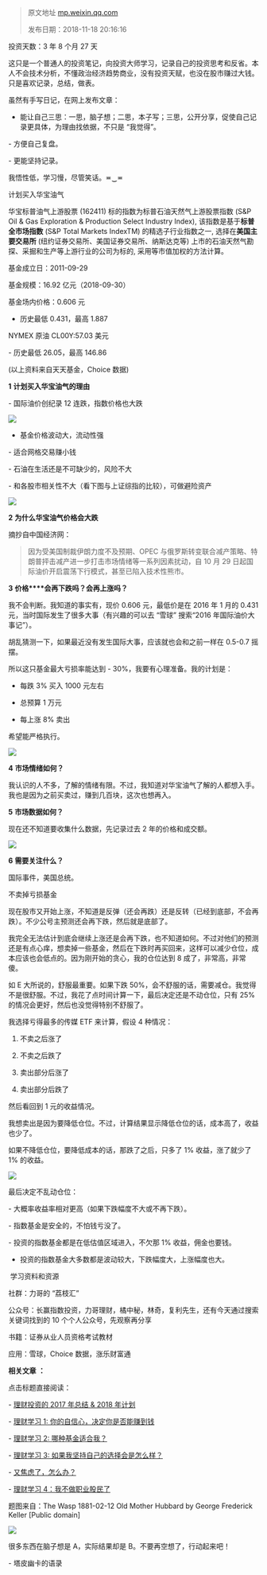 > 原文地址 [mp.weixin.qq.com](https://mp.weixin.qq.com/s?__biz=MzIwMzA5NTI3NQ==&mid=2649902952&idx=1&sn=921c630d1e7d9b6dbf505b73507d0986&chksm=8ed242ecb9a5cbfad2450bef1a597205696eef27ee4402d60babf8fcb6fa02c1e1c06ed90f3e&scene=21#wechat_redirect)
>
> 发布日期：2018-11-18 20:16:16

投资天数：3 年 8 个月 27 天

这只是一个普通人的投资笔记，向投资大师学习，记录自己的投资思考和反省。本人不会技术分析，不懂政治经济趋势商业，没有投资天赋，也没在股市赚过大钱。只是喜欢记录，总结，做表。

虽然有手写日记，在网上发布文章：

- 能让自己三思：一思，脑子想；二思，本子写；三思，公开分享，促使自己记录更具体，为理由找依据，不只是 “我觉得”。

- 方便自己复盘。  

- 更能坚持记录。

我悟性低，学习慢，尽管笑话。≖‿≖

计划买入华宝油气

华宝标普油气上游股票 (162411) 标的指数为标普石油天然气上游股票指数 (S&P Oil & Gas Exploration & Production Select Industry Index), 该指数是基于**标普全市场指数** (S&P Total Markets IndexTM) 的精选子行业指数之一, 选择在**美国主要交易所** (纽约证券交易所、美国证券交易所、纳斯达克等) 上市的石油天然气勘探、采掘和生产等上游行业的公司为标的, 采用等市值加权的方法计算。

基金成立日：2011-09-29

基金规模：16.92 亿元（2018-09-30）  

基金场内价格：0.606 元

- 历史最低 0.431，最高 1.887

NYMEX 原油 CL00Y:57.03 美元

- 历史最低 26.05，最高 146.86

(以上资料来自天天基金，Choice 数据)

 **1**  **计划买入华宝油气的理由**

- 国际油价创纪录 12 连跌，指数价格也大跌  

![](https://mmbiz.qpic.cn/mmbiz_png/2qRZ6oIialEAH3WxxyT21BoIDmDnsTDb29Fu3icraDU7sajkFK9zTuoqibK8ENqFmJgkcrwm6JDHXKiayuef5cvayg/640?wx_fmt=png)

- 基金价格波动大，流动性强

- 适合网格交易赚小钱

- 石油在生活还是不可缺少的，风险不大

- 和各股市相关性不大（看下图与上证综指的比较），可做避险资产

![](https://mmbiz.qpic.cn/mmbiz_png/2qRZ6oIialEAH3WxxyT21BoIDmDnsTDb25175u0EEZLVx2vawvgMVotVaBQzkbBBAglCyeNxiaYMBu0jRrZOoX0Q/640?wx_fmt=png)

 **2**  **为什么华宝油气价格会大跌**

摘抄自中国经济网：  

> 因为受美国制裁伊朗力度不及预期、OPEC 与俄罗斯转变联合减产策略、特朗普抨击减产进一步打击市场情绪等一系列因素扰动，自 10 月 29 日起国际油价开启震荡下行模式，甚至已陷入技术性熊市。

 **3**  **价格****会再下跌吗？会再上涨吗？**

我不会判断。我知道的事实有，现价 0.606 元，最低价是在 2016 年 1 月的 0.431 元，当时国际发生了很多大事（有兴趣的可以去 “雪球” 搜索“2016 年国际油价大事记”）。

胡乱猜测一下，如果最近没有发生国际大事，应该就也会和之前一样在 0.5-0.7 摇摆。

所以这只基金最大亏损率能达到 - 30%，我要有心理准备。我的计划是：

- 每跌 3% 买入 1000 元左右

- 总预算 1 万元

- 每上涨 8% 卖出

希望能严格执行。

![](https://mmbiz.qpic.cn/mmbiz_png/2qRZ6oIialEAH3WxxyT21BoIDmDnsTDb2rPFaqicdbc8EPzYcgQvZcGbLianV0hKXromb1aeiaehVzTicQmId4ok85g/640?wx_fmt=png)

 **4**  **市场情绪如何？**

我认识的人不多，了解的情绪有限。不过，我知道对华宝油气了解的人都想入手。我也是因为之前买卖过，赚到几百块，这次也想再入。

 **5**  **市场数据如何？**

现在还不知道要收集什么数据，先记录过去 2 年的价格和成交额。

![](https://mmbiz.qpic.cn/mmbiz_png/2qRZ6oIialEAH3WxxyT21BoIDmDnsTDb2shn9M5ykr1qaQIYvhy0pXibOzA9Gwj7OPMqR4l77wLD1kQKMlXdHN9w/640?wx_fmt=png)

 **6**  **需要关注什么？**

国际事件，美国总统。  

不卖掉亏损基金

现在股市又开始上涨，不知道是反弹（还会再跌）还是反转（已经到底部，不会再跌）。不少公号主预测还会再下跌，然后就是底部了。

我完全无法估计到底会继续上涨还是会再下跌，也不知道如何。不过对他们的预测还是有点心痒，想卖掉一些基金，然后在下跌时再买回来，这样可以减少仓位，成本应该也会低点的。因为刚开始的贪心，我的仓位达到 8 成了，非常高，非常傻。

如 E 大所说的，舒服最重要。如果下跌 50%，会不舒服的话，需要减仓。我觉得不是很舒服。不过，我花了点时间计算一下，最后决定还是不动仓位，只有 25% 的情况会更好，然后也没觉得特别不舒服了。

我选择亏得最多的传媒 ETF 来计算，假设 4 种情况：

1. 不卖之后涨了

2. 不卖之后跌了

3. 卖出部分后涨了

4. 卖出部分后跌了

然后看回到 1 元的收益情况。

我想卖出是因为要降低仓位。不过，计算结果显示降低仓位的话，成本高了，收益也少了。

如果不降低仓位，要降低成本的话，那跌了之后，只多了 1% 收益，涨了就少了 1% 的收益。

![](https://mmbiz.qpic.cn/mmbiz_png/2qRZ6oIialEAH3WxxyT21BoIDmDnsTDb2uFG8QXaK1O3Dqa8EwFZofEadrckUhCIeZzZrQkxEfAoicEibPwQk0ZhA/640?wx_fmt=png)

最后决定不乱动仓位：

- 大概率收益率相对更高（如果下跌幅度不大或不再下跌）。

- 指数基金是安全的，不怕钱亏没了。  

- 投资的指数基金都是在低估值区域进入，不欠那 1% 收益，佣金也要钱。

- 投资的指数基金大多数都是波动较大，下跌幅度大，上涨幅度也大。

 学习资料和资源 

社群：力哥的 “荔枝汇”

公众号：长赢指数投资，力哥理财，橘中秘，林奇，复利先生，还有今天通过搜索关键词找到的 10 个个人公众号，先观察再分享

书籍：证券从业人员资格考试教材

应用：雪球，Choice 数据，涨乐财富通

  

 **相关文章** **：**

点击标题直接阅读：

- [理财投资的 2017 年总结 & 2018 年计划](http://mp.weixin.qq.com/s?__biz=MzIwMzA5NTI3NQ==&mid=2649902611&idx=1&sn=2713d5c18ea9883f8c4ec6c341c1f592&chksm=8ed24397b9a5ca81016ffc9b46d8f499871691c442ddc05de010cec187e31d68270efb68c470&scene=21#wechat_redirect)

- [理财学习 1: 你的自信心，决定你是否能赚到钱](http://mp.weixin.qq.com/s?__biz=MzIwMzA5NTI3NQ==&mid=2649902615&idx=1&sn=45df465ad5cf17a779d60008a6acbd85&chksm=8ed24393b9a5ca8515e9629360c8eaf2a0ddf12ecc47fe548168693611bbae4a87aaa79b83a8&scene=21#wechat_redirect)  

- [理财学习 2: 哪种基金适合我？](http://mp.weixin.qq.com/s?__biz=MzIwMzA5NTI3NQ==&mid=2649902677&idx=1&sn=b2a418e87943288da2a1271ccbe58e6d&chksm=8ed243d1b9a5cac72427ed3b7643bc02c4d0d0e8ba57e7f7dc6af3e0f1a6e1ac07b0b891b530&scene=21#wechat_redirect)  

- [理财学习 3: 如果我坚持自己的选择会是怎么样？](http://mp.weixin.qq.com/s?__biz=MzIwMzA5NTI3NQ==&mid=2649902711&idx=1&sn=d7357d39a7a49454dc4647148ce8cf53&chksm=8ed243f3b9a5cae5356af92139e64f6cdd06ee87052dc4bde87f2c71ca234dabbe83f7efaf9a&scene=21#wechat_redirect)

- [又焦虑了，怎么办？](http://mp.weixin.qq.com/s?__biz=MzIwMzA5NTI3NQ==&mid=2649902712&idx=1&sn=c276f7a10094d339e62b2cd1cda8c18a&chksm=8ed243fcb9a5caeaac0296cb28732d4459e1f79644b0d12248974b2b16d28a8b1963c6a16504&scene=21#wechat_redirect)

- [理财学习 4：我不做职业股民了](http://mp.weixin.qq.com/s?__biz=MzIwMzA5NTI3NQ==&mid=2649902933&idx=1&sn=e3dfee07937b7006c16eca0d02606325&chksm=8ed242d1b9a5cbc7c23879eba7a211b791a9e5206b3174e2294fdbff9d0fc0d92eb651f220b7&scene=21#wechat_redirect)

题图来自：The Wasp 1881-02-12 Old Mother Hubbard by George Frederick Keller [Public domain]

![](https://mmbiz.qpic.cn/mmbiz_jpg/2qRZ6oIialECgtDFpN7AyeEJ3OrtPTkmyic8J2bDKoP6InWO8PSxic7Nbw64bspnG3b47SCjwEB3ibndUPm7Tr1uNg/640?wx_fmt=jpeg)

很多东西在脑子想是 A，实际结果却是 B。不要再空想了，行动起来吧！

- 塔皮幽卡的语录